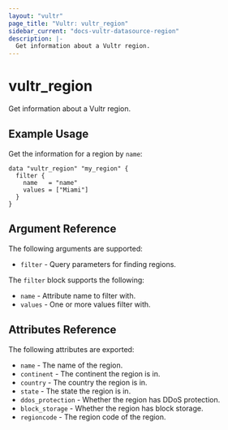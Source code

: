 ```yaml
---
layout: "vultr"
page_title: "Vultr: vultr_region"
sidebar_current: "docs-vultr-datasource-region"
description: |-
  Get information about a Vultr region.
---
```


# vultr_region

Get information about a Vultr region.

## Example Usage

Get the information for a region by `name`:

```hcl
data "vultr_region" "my_region" {
  filter {
    name   = "name"
    values = ["Miami"]
  }
}
```

## Argument Reference

The following arguments are supported:

* `filter` - Query parameters for finding regions.

The `filter` block supports the following:

* `name` - Attribute name to filter with.
* `values` - One or more values filter with.

## Attributes Reference

The following attributes are exported:

* `name` - The name of the region.
* `continent` - The continent the region is in.
* `country` - The country the region is in.
* `state` - The state the region is in.
* `ddos_protection` - Whether the region has DDoS protection.
* `block_storage` - Whether the region has block storage.
* `regioncode` - The region code of the region.
